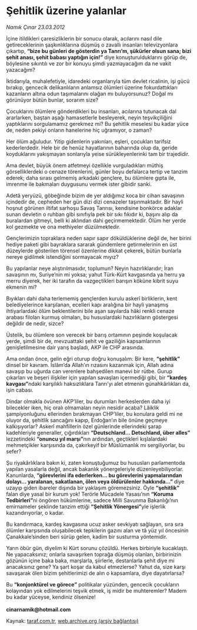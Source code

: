 # Şehitlik üzerine yalanlar

*Namık Çınar 23.03.2012*

<div class="yazi"><p>İçine itildikleri çaresizliklerin bir sonucu olarak, acılarını nasıl dile getireceklerinin şaşkınlıklarına düşmüş o zavallı insanları televizyonlara çıkartıp, <b>“bize bu günleri de gösterdin ya Tanrı’m, şükürler olsun sana; bizi şehit anası, şehit babası yaptığın için!”</b> diye konuşturulduklarını görüp de, böylesine sıkıntılı ve zor bir konuyu şimdi yazmayacağım da ne vakit yazacağım?</p>
<p>İktidarıyla, muhalefetiyle, idaredeki organlarıyla tüm devlet ricalinin, işi gücü bırakıp, gencecik delikanlıların anlamsız ölümleri üzerine fokurdattıkları kazanların altına odun taşımalarını olağan mı buluyorsunuz? Doğal mı görünüyor bütün bunlar, sorarım size?</p>
<p>Çocuklarını ölümlere gönderdikleri bu insanları, acılarına tutunacak dal ararlarken, baştan aşağı hamasetlerle besleyerek, neyin teşvikçiliğini yaptıklarını sorgulamamız gerekmez mi? Bu şehitlik meselesi bu kadar yüce de, neden pekiyi onların hanelerine hiç uğramıyor, o zaman?</p>
<p>Her ölüm ağuludur. Yitip gidenlerin yakınları, eşleri, çocukları tarifsiz kederlerdedir. Hele bir de henüz hayatlarının baharında olup da, geride koyduklarını yakışmayan sonlarıyla yeise sürükleyenlerinki tam bir trajedidir.</p>
<p>Ama devlet, büyük önem atfetmeyi özellikle vurguladıkları müthiş görselliklerdeki o cenaze törenlerini, günler boyu defalarca tertip ve tanzim ederek; daha sırası gelmemiş arkadaki gençlere, bu ölümlere gıpta ile, imrenme ile bakmaları duygusunu vermek ister gibidir sanki.</p>
<p>Adetâ yeryüzü, göbeğinde bizim de yer aldığımız koca bir cihan savaşının içindedir de, cepheden her gün dizi dizi cenazeler taşınmaktadır. Bir hayli hoşnut görünen iltifat sarhoşu Savaş Tanrısı, kendisine bonkörce adaklar sunan devletin o ruhban gibi sınıfıyla pek bir sıkı fıkıdır ki, başını alıp da buralardan gitmeyi, belli ki aklından dahi geçirmemektedir. Ölüm her yerde kol gezmekte ve ona methiyeler düzülmektedir.</p>
<p>Gençlerimizin topraklara neden sapır sapır döküldüklerine değil de, her birini hediye paketi gibi bayraklara sararak gündemlere getirmelerinin en üst düzeylerde gösterilen törensel özenlerine dikkat çekerek, bütün bunlarla nereye gidilmek istendiğini sormayacak mıyız?</p>
<p>Bu yapılanlar neye alıştırılmasıdır, toplumun? Neyin hazırlıklarıdır; İran savaşının mı, Suriye’nin mi yoksa; yahut Türk-Kürt kavgasında ya herru ya merru diyerek, her iki tarafın da vazgeçtikleri barışın köküne kibrit suyu ekmenin mi?</p>
<p>Bıyıkları dahi daha terlememiş gençlerden kurulu askerî birliklerin, kent belediyelerince karşılanan, ecelleri kapı aralığına bir hayli yanaşmış ihtiyarlardaki ölüm beklentilerini bile aşan sayılarda hâki renkli cenaze arabası filoları kurmuş olmaları, bu hususlardaki hazırlıkların göstergesi değildir de nedir, sizce?</p>
<p>Üstelik, bu ölümlere son verecek bir barış ortamının peşinde koşulacak yerde, şimdi bir de, mevzuattaki şehit ve gaziliğin kapsamlarının genişletilmesine dair yarış başladı, AKP ile CHP arasında.</p>
<p>Ama ondan önce, gelin eğri oturup doğru konuşalım: Bir kere, <b>“şehitlik”</b> dinsel bir kavram. İslâm’da Allah’ın rızasını kazanmak için, Allah adına savaşıp bu uğurda can verenlere bahşedilen manevi bir rütbe. Gurup çıkarları ve beşeri ilişkiler için yapılan savaşları içermediği gibi, bir <b>“kardeş kavgası”</b>ndaki karşılıklı haksızlıklara Tanrı’yı alet etmenin günahkârlıkları da, işin cabası.</p>
<p>Dindar olmakla övünen AKP’liler, bu durumları herkeslerden daha iyi bilecekler iken, hiç oralı olmamaları neyin nesidir acaba? Lâiklik şampiyonluğunu ellerinden bırakmayan CHP’liler, bu konulara geldi mi ne oluyor da, şehitlik sancağını kapıp, Erdoğan’ın bile önüne geçmeye kalkışıyorlar? Askerî mahfillerin özel günlerinde ellerindeki şarap kadehleriyle generaller, çığırdıkları <b>“Deutschland... Detschland, über alles”</b> lezzetindeki <b>“onuncu yıl marşı”</b>nın ardından, geçtikleri kışlalardaki mehmetçikler karşısında da, çakırkeyif bir Müslümanlık mı sergiliyorlar, bu sefer?</p>
<p>Şu riyakârlıklara bakın ki, zaten konuştuğumuz bu hususları parlamentoda yapılan yasalarla değil, ancak bakanlık yönergeleriyle düzenleyebiliyorlar. Kanunlarda, <b>“görevlerini ifa ederlerken... bu görevlerini yapmalarından dolayı... yaralanan, sakatlanan, ölen veya öldürülenler hakkında...” </b>diye uzayıp giden ibareler dışında bir yaklaşım göremezsiniz. Öyle <b>“şehitlik”</b> falan diye yasal bir kurum yok! Terörle Mücadele Yasası’nın <b>“Koruma Tedbirleri”</b>ni öngören hükümlerine, sadece Milli Savunma Bakanlığı’nın emirnameler şeklinde tanzim ettiği <b>“Şehitlik Yönergesi”</b>yle işlerlik kazandırıyorlar, o kadar.</p>
<p>Bu kandırmaca, kardeş kavgasına ucuz asker sevkiyatı sağlayan, sıra sıra ölümler karşısında oluşabilecek tepkilerin gazını alan ve tâ yüz yıl öncesinin Çanakkale’sinden beri sürüp gelen, kadim bir susturma yöntemidir.</p>
<p>Yarın öbür gün, diyelim ki Kürt sorunu çözüldü. Herkes birbiriyle kucaklaştı. Ne yapacaksınız; onlarla savaşırken toprağa düşmüş olanları, birbirinizin gözünün içine baka baka, marşlarla, şiirlerle, destanlarla şehit diye mi anacaksınız gene? Ya şart koşar da kabul etmezlerse? Yahut da, size karşı savaşarak ölen bizim şehitlerimizi de alın o kapsamlara, diye dayatırlarsa?</p>
<p>Bu <b>“konjonktürel ve görece”</b> politikalar yüzünden, gencecik çocukların kolayından yok edilmelerini teşvik etmek, iş midir be muhteremler? Madem bu kadar yüceyse, kendiniz ölsenize!<br/><br/><b>cinarnamik@hotmail.com</b></p>
</div>

Kaynak: [taraf.com.tr](http://www.taraf.com.tr/namik-cinar/makale-sehitlik-uzerine-yalanlar.htm), [web.archive.org (arşiv bağlantısı)](http://web.archive.org/web/20130623160827/http://www.taraf.com.tr/namik-cinar/makale-sehitlik-uzerine-yalanlar.htm)
